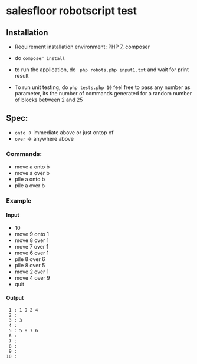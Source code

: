 # salesfloor robotscript test

## Installation
-  Requirement installation environment: PHP 7, composer
-  do ```composer install ```
- to run the application, do ``` php robots.php input1.txt``` and wait for print result

- To run unit testing, do ``` php tests.php 10 ``` feel free to pass any number as parameter, its the number of
 commands generated for a random number of blocks between 2 and 25
## Spec:
- `onto` -> immediate above or just ontop of
- `over` -> anywhere above 
### Commands:
 - move a onto b
 - move a over b
 - pile a onto b
 - pile a over b
  
### Example
#### Input
  - 10
  - move 9 onto 1
  - move 8 over 1
  - move 7 over 1
  - move 6 over 1
  - pile 8 over 6
  - pile 8 over 5
  - move 2 over 1
  - move 4 over 9
  - quit
  
#### Output
   ```
    1 : 1 9 2 4 
    2 : 
    3 : 3
    4 : 
    5 : 5 8 7 6
    6 : 
    7 :
    8 :
    9 :  
   10 :
   ```
